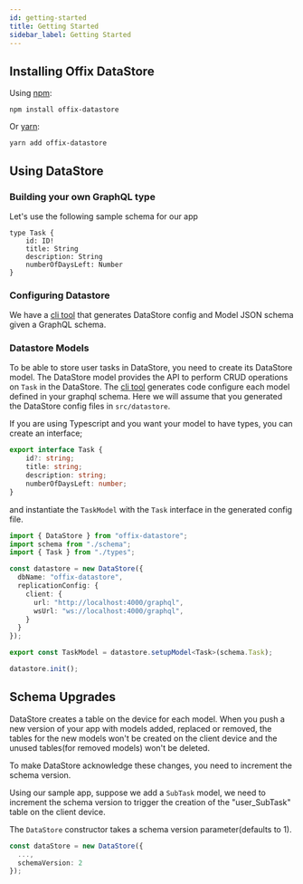 ```yaml
---
id: getting-started
title: Getting Started
sidebar_label: Getting Started
---
```


## Installing Offix DataStore

Using [npm](https://www.npmjs.com/package/offix-datastore):

```shell
npm install offix-datastore
```

Or [yarn](https://yarnpkg.com/en/package/offix-datastore):

```shell
yarn add offix-datastore
```

## Using DataStore

### Building your own GraphQL type

Let's use the following sample schema for our app

```
type Task {
    id: ID!
    title: String
    description: String
    numberOfDaysLeft: Number
}

```

### Configuring Datastore

We have a [cli tool](cli.md) that generates DataStore config and Model JSON schema given a GraphQL schema.

### Datastore Models

To be able to store user tasks in DataStore, you need to create its DataStore model.
The DataStore model provides the API to perform CRUD operations on `Task` in the DataStore.
The [cli tool](cli.md) generates code configure each model defined in your graphql schema.
Here we will assume that you generated the DataStore config files in `src/datastore`.

If you are using Typescript and you want your model to have types, you can create an interface;

```typescript title="/src/datastore/types.ts"
export interface Task {
    id?: string;
    title: string;
    description: string;
    numberOfDaysLeft: number;
}
```

and instantiate the `TaskModel` with the `Task` interface in the generated config file.

```typescript
import { DataStore } from "offix-datastore";
import schema from "./schema";
import { Task } from "./types";

const datastore = new DataStore({
  dbName: "offix-datastore",
  replicationConfig: {
    client: {
      url: "http://localhost:4000/graphql",
      wsUrl: "ws://localhost:4000/graphql",
    }
  }
});

export const TaskModel = datastore.setupModel<Task>(schema.Task);

datastore.init();
```

## Schema Upgrades

DataStore creates a table on the device for each model. 
When you push a new version of your app with models added, replaced or removed,
the tables for the new models won't be created on the client device and the unused tables(for removed models)
won't be deleted.

To make DataStore acknowledge these changes, you need to increment the schema version.

Using our sample app, suppose we add a `SubTask` model, we need to increment 
the schema version to trigger the creation of the "user_SubTask" table on the client device.

The `DataStore` constructor takes a schema version parameter(defaults to 1). 

```typescript
const dataStore = new DataStore({
  ...,
  schemaVersion: 2
});
```
